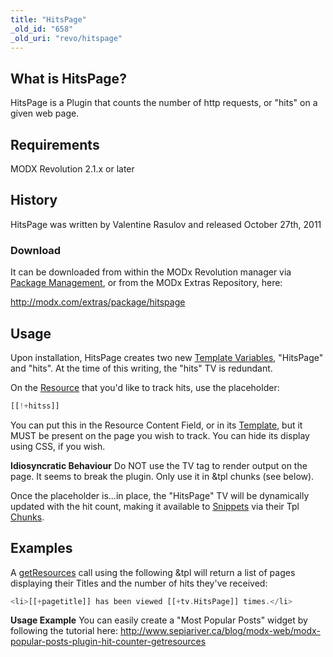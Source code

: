 ```yaml
---
title: "HitsPage"
_old_id: "658"
_old_uri: "revo/hitspage"
---
```


## What is HitsPage?

HitsPage is a Plugin that counts the number of http requests, or "hits" on a given web page.

## Requirements

MODX Revolution 2.1.x or later

## History

HitsPage was written by Valentine Rasulov and released October 27th, 2011

### Download

It can be downloaded from within the MODx Revolution manager via [Package Management](developing-in-modx/advanced-development/package-management "Package Management"), or from the MODx Extras Repository, here:

<http://modx.com/extras/package/hitspage>

## Usage

Upon installation, HitsPage creates two new [Template Variables](making-sites-with-modx/customizing-content/template-variables "Template Variables"), "HitsPage" and "hits". At the time of this writing, the "hits" TV is redundant.

On the [Resource](/display/revolution20/Resource "Resource") that you'd like to track hits, use the placeholder:

``` php 
[[!+hitss]]
```

You can put this in the Resource Content Field, or in its [Template](making-sites-with-modx/structuring-your-site/templates "Templates"), but it MUST be present on the page you wish to track. You can hide its display using CSS, if you wish.

**Idiosyncratic Behaviour**
Do NOT use the TV tag to render output on the page. It seems to break the plugin. Only use it in &tpl chunks (see below).

Once the placeholder is...in place, the "HitsPage" TV will be dynamically updated with the hit count, making it available to [Snippets](developing-in-modx/basic-development/snippets "Snippets") via their Tpl [Chunks](making-sites-with-modx/structuring-your-site/chunks "Chunks").

## Examples

A [getResources](/extras/getresources "getResources") call using the following &tpl will return a list of pages displaying their Titles and the number of hits they've received:

``` php 
<li>[[+pagetitle]] has been viewed [[+tv.HitsPage]] times.</li>
```

**Usage Example**
You can easily create a "Most Popular Posts" widget by following the tutorial here: <http://www.sepiariver.ca/blog/modx-web/modx-popular-posts-plugin-hit-counter-getresources>